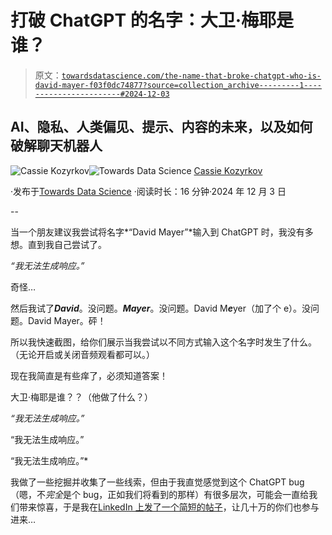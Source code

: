 # 打破 ChatGPT 的名字：大卫·梅耶是谁？

> 原文：[`towardsdatascience.com/the-name-that-broke-chatgpt-who-is-david-mayer-f03f0dc74877?source=collection_archive---------1-----------------------#2024-12-03`](https://towardsdatascience.com/the-name-that-broke-chatgpt-who-is-david-mayer-f03f0dc74877?source=collection_archive---------1-----------------------#2024-12-03)

## AI、隐私、人类偏见、提示、内容的未来，以及如何破解聊天机器人

[](https://kozyrkov.medium.com/?source=post_page---byline--f03f0dc74877--------------------------------)![Cassie Kozyrkov](https://kozyrkov.medium.com/?source=post_page---byline--f03f0dc74877--------------------------------)[](https://towardsdatascience.com/?source=post_page---byline--f03f0dc74877--------------------------------)![Towards Data Science](https://towardsdatascience.com/?source=post_page---byline--f03f0dc74877--------------------------------) [Cassie Kozyrkov](https://kozyrkov.medium.com/?source=post_page---byline--f03f0dc74877--------------------------------)

·发布于[Towards Data Science](https://towardsdatascience.com/?source=post_page---byline--f03f0dc74877--------------------------------) ·阅读时长：16 分钟·2024 年 12 月 3 日

--

当一个朋友建议我尝试将名字*“David Mayer”*输入到 ChatGPT 时，我没有多想。直到我自己尝试了。

*“我无法生成响应。”*

奇怪…

然后我试了***David***。没问题。***Mayer***。没问题。David M***e***yer（加了个 e）。没问题。David Mayer。砰！

所以我快速截图，给你们展示当我尝试以不同方式输入这个名字时发生了什么。（无论开启或关闭音频观看都可以。）

现在我简直是有些痒了，必须知道答案！

大卫·梅耶是谁？？（他做了什么？）

*“我无法生成响应。”*

“我无法生成响应。”

“我无法生成响应。”*

我做了一些挖掘并收集了一些线索，但由于我直觉感觉到这个 ChatGPT bug（嗯，不*完全*是个 bug，正如我们将看到的那样）有很多层次，可能会一直给我们带来惊喜，于是我在[LinkedIn 上发了一个简短的帖子](https://www.linkedin.com/feed/update/urn:li:activity:7269096618853863425)，让几十万的你们也参与进来…
